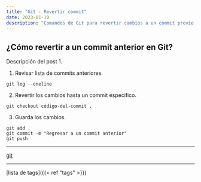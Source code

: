 ```yaml
---
title: "Git - Revertir commit"
date: 2023-01-10
description: "Comandos de Git para revertir cambios a un commit previo."
---
```


## ¿Cómo revertir a un commit anterior en Git?

Descripción del post 1.

1. Revisar lista de commits anteriores. 
```git
git log --oneline
```

2. Revertir los cambios hasta un commit específico.
```git
git checkout código-del-commit .
``` 

3. Guarda los cambios.
```git
git add .  
git commit -m "Regresar a un commit anterior"  
git push
```

***

[git](/blog/git)

---

[lista de tags]({{< ref "tags" >}})